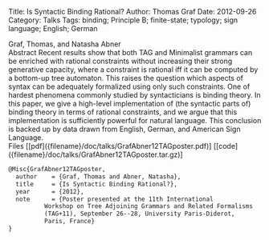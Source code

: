 Title: Is Syntactic Binding Rational?
Author: Thomas Graf
Date: 2012-09-26
Category: Talks
Tags: binding; Principle B; finite-state; typology; sign language; English; German

<div markdown class="authors">
Graf, Thomas, and Natasha Abner
</div>

<div markdown class="abstract">
<span id="abstract-title">Abstract</span>
Recent results show that both TAG and Minimalist grammars can be enriched with rational constraints without increasing their strong generative capacity, where a constraint is rational iff it can be computed by a bottom-up tree automaton.
This raises the question which aspects of syntax can be adequately formalized using only such constraints.
One of hardest phenomena commonly studied by syntacticians is binding theory.
In this paper, we give a high-level implementation of (the syntactic parts of) binding theory in terms of rational constraints, and we argue that this implementation is sufficiently powerful for natural language.
This conclusion is backed up by data drawn from English, German, and American Sign Language.
</div>

<div markdown class="files">
<span id="files-title">Files</span>
[[pdf]({filename}/doc/talks/GrafAbner12TAGposter.pdf)]
[[code]({filename}/doc/talks/GrafAbner12TAGposter.tar.gz)]
</div>

~~~latex
@Misc{GrafAbner12TAGposter,
  author	= {Graf, Thomas and Abner, Natasha},
  title		= {Is Syntactic Binding Rational?},
  year		= {2012},
  note		= {Poster presented at the 11th International
		  Workshop on Tree Adjoining Grammars and Related Formalisms
		  (TAG+11), September 26--28, University Paris-Diderot,
		  Paris, France}
}
~~~
